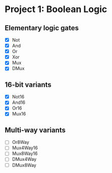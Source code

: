 # Project 1: Boolean Logic

## Elementary logic gates

- [x] Not
- [x] And
- [x] Or
- [x] Xor
- [x] Mux
- [x] DMux

## 16-bit variants

- [x] Not16
- [x] And16
- [x] Or16
- [x] Mux16

## Multi-way variants

- [ ] Or8Way
- [ ] Mux4Way16
- [ ] Mux8Way16
- [ ] DMux4Way
- [ ] DMux8Way
